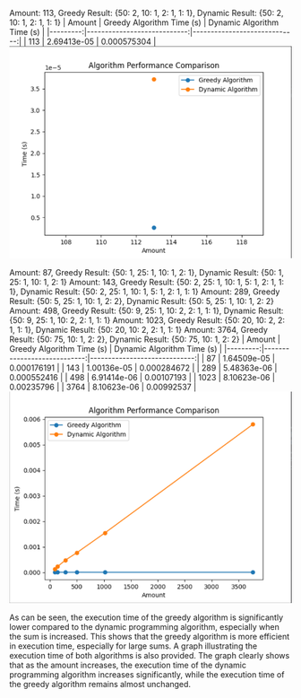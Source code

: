 Amount: 113, Greedy Result: {50: 2, 10: 1, 2: 1, 1: 1}, Dynamic Result: {50: 2, 10: 1, 2: 1, 1: 1}
| Amount | Greedy Algorithm Time (s) | Dynamic Algorithm Time (s) |
|---------:|----------------------------:|-----------------------------:|
| 113 | 2.69413e-05 | 0.000575304 |
![Alt text](image.png)

Amount: 87, Greedy Result: {50: 1, 25: 1, 10: 1, 2: 1}, Dynamic Result: {50: 1, 25: 1, 10: 1, 2: 1}
Amount: 143, Greedy Result: {50: 2, 25: 1, 10: 1, 5: 1, 2: 1, 1: 1}, Dynamic Result: {50: 2, 25: 1, 10: 1, 5: 1, 2: 1, 1: 1}
Amount: 289, Greedy Result: {50: 5, 25: 1, 10: 1, 2: 2}, Dynamic Result: {50: 5, 25: 1, 10: 1, 2: 2}
Amount: 498, Greedy Result: {50: 9, 25: 1, 10: 2, 2: 1, 1: 1}, Dynamic Result: {50: 9, 25: 1, 10: 2, 2: 1, 1: 1}
Amount: 1023, Greedy Result: {50: 20, 10: 2, 2: 1, 1: 1}, Dynamic Result: {50: 20, 10: 2, 2: 1, 1: 1}
Amount: 3764, Greedy Result: {50: 75, 10: 1, 2: 2}, Dynamic Result: {50: 75, 10: 1, 2: 2}
| Amount | Greedy Algorithm Time (s) | Dynamic Algorithm Time (s) |
|---------:|----------------------------:|-----------------------------:|
| 87 | 1.64509e-05 | 0.000176191 |
| 143 | 1.00136e-05 | 0.000284672 |
| 289 | 5.48363e-06 | 0.000552416 |
| 498 | 6.91414e-06 | 0.00107193 |
| 1023 | 8.10623e-06 | 0.00235796 |
| 3764 | 8.10623e-06 | 0.00992537 |
![Alt text](image-1.png)

As can be seen, the execution time of the greedy algorithm is significantly lower compared to the dynamic programming algorithm, especially when the sum is increased. This shows that the greedy algorithm is more efficient in execution time, especially for large sums.
A graph illustrating the execution time of both algorithms is also provided. The graph clearly shows that as the amount increases, the execution time of the dynamic programming algorithm increases significantly, while the execution time of the greedy algorithm remains almost unchanged.
